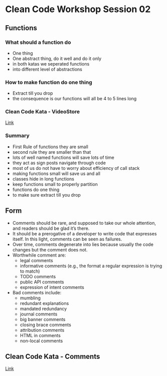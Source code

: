 # Clean Code Workshop Session 02

## Functions

### What should a function do

* One thing
* One abstract thing, do it well and do it only
* in both katas we seperated functions
* into different level of abstractions

### How to make function do one thing

* Extract till you drop
* the consequence is our functions will all be 4 to 5 lines long

### Clean Code Kata - VideoStore

[Link](https://github.com/cleancode-katas/cleancode-kata-videostore)

### Summary

* First Rule of functions they are small
* second rule they are smaller than that
* lots of well named functions will save lots of time
* they act as sign posts navigate through code
* most of us do not have to worry about efficiency of call stack
* making functions small will save us and all
* classes hide in long functions
* keep functions small to properly partition
* functions do one thing
* to make sure extract till you drop

## Form

* Comments should be rare, and supposed to take our whole attention, and readers should be glad it’s there.
* It should be a prerogative of a developer to write code that expresses itself. In this light, comments can be seen as failures.
* Over time, comments degenerate into lies because usually the code changes but the comment does not.
* Worthwhile comment are:
  * legal comments
  * informative comments (e.g., the format a regular expression is trying to match)
  * TODO comments
  * public API comments
  * expression of intent comments
* Bad comments include:
  * mumbling
  * redundant explanations
  * mandated redundancy
  * journal comments
  * big banner comments
  * closing brace comments
  * attribution comments
  * HTML in comments
  * non-local comments

## Clean Code Kata - Comments

[Link](https://github.com/cleancode-katas/cleancode-kata-comments)
